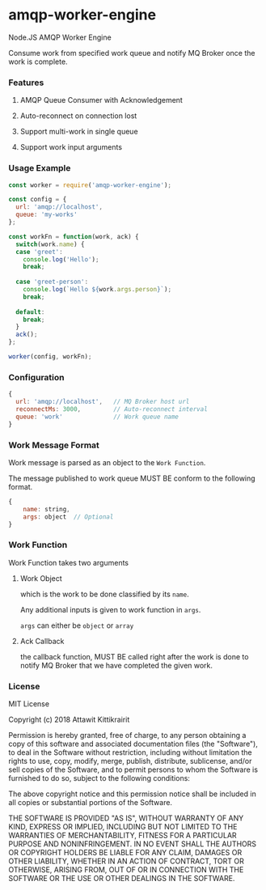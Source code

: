 # amqp-worker-engine

Node.JS AMQP Worker Engine

Consume work from specified work queue and notify MQ Broker once the work is complete.

### Features

1. AMQP Queue Consumer with Acknowledgement

2. Auto-reconnect on connection lost

3. Support multi-work in single queue

4. Support work input arguments

### Usage Example

```javascript
const worker = require('amqp-worker-engine');

const config = {
  url: 'amqp://localhost',
  queue: 'my-works'
};

const workFn = function(work, ack) {
  switch(work.name) {
  case 'greet':
    console.log('Hello');
    break;
    
  case 'greet-person':
    console.log(`Hello ${work.args.person}`);
    break;
    
  default:
  	break;
  }
  ack();
};

worker(config, workFn);

```

### Configuration

```javascript
{
  url: 'amqp://localhost',   // MQ Broker host url
  reconnectMs: 3000,         // Auto-reconnect interval
  queue: 'work'              // Work queue name
}
```


### Work Message Format

Work message is parsed as an object to the `Work Function`.

The message published to work queue MUST BE conform to the following format.

```javascript
{
	name: string,
    args: object  // Optional
}
```

### Work Function

Work Function takes two arguments

1. Work Object

   which is the work to be done classified by its `name`.
   
   Any additional inputs is given to work function in `args`.
   
   `args` can either be `object` or `array`
   
2. Ack Callback

   the callback function, MUST BE called right after the work is done to notify MQ Broker that we have completed the given work.


### License

MIT License

Copyright (c) 2018 Attawit Kittikrairit

Permission is hereby granted, free of charge, to any person obtaining a copy
of this software and associated documentation files (the "Software"), to deal
in the Software without restriction, including without limitation the rights
to use, copy, modify, merge, publish, distribute, sublicense, and/or sell
copies of the Software, and to permit persons to whom the Software is
furnished to do so, subject to the following conditions:

The above copyright notice and this permission notice shall be included in all
copies or substantial portions of the Software.

THE SOFTWARE IS PROVIDED "AS IS", WITHOUT WARRANTY OF ANY KIND, EXPRESS OR
IMPLIED, INCLUDING BUT NOT LIMITED TO THE WARRANTIES OF MERCHANTABILITY,
FITNESS FOR A PARTICULAR PURPOSE AND NONINFRINGEMENT. IN NO EVENT SHALL THE
AUTHORS OR COPYRIGHT HOLDERS BE LIABLE FOR ANY CLAIM, DAMAGES OR OTHER
LIABILITY, WHETHER IN AN ACTION OF CONTRACT, TORT OR OTHERWISE, ARISING FROM,
OUT OF OR IN CONNECTION WITH THE SOFTWARE OR THE USE OR OTHER DEALINGS IN THE
SOFTWARE.

